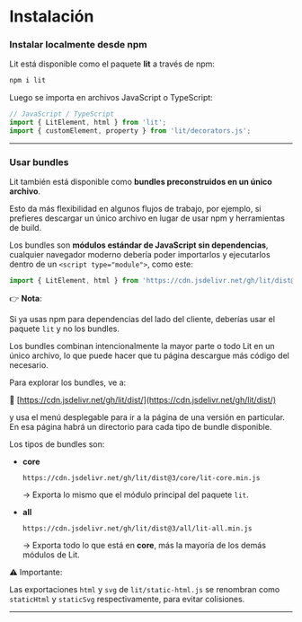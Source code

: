 # Instalación

### Instalar localmente desde npm

Lit está disponible como el paquete **lit** a través de npm:

```bash
npm i lit
```

Luego se importa en archivos JavaScript o TypeScript:

```jsx
// JavaScript / TypeScript
import { LitElement, html } from 'lit';
import { customElement, property } from 'lit/decorators.js';
```

---

### Usar bundles

Lit también está disponible como **bundles preconstruidos en un único archivo**.

Esto da más flexibilidad en algunos flujos de trabajo, por ejemplo, si prefieres descargar un único archivo en lugar de usar npm y herramientas de build.

Los bundles son **módulos estándar de JavaScript sin dependencias**, cualquier navegador moderno debería poder importarlos y ejecutarlos dentro de un `<script type="module">`, como este:

```jsx
import { LitElement, html } from 'https://cdn.jsdelivr.net/gh/lit/dist@3/core/lit-core.min.js';

```

👉 **Nota**:

Si ya usas npm para dependencias del lado del cliente, deberías usar el paquete `lit` y no los bundles.

Los bundles combinan intencionalmente la mayor parte o todo Lit en un único archivo, lo que puede hacer que tu página descargue más código del necesario.

Para explorar los bundles, ve a:

🔗 [https://cdn.jsdelivr.net/gh/lit/dist/](https://cdn.jsdelivr.net/gh/lit/dist/)

y usa el menú desplegable para ir a la página de una versión en particular. En esa página habrá un directorio para cada tipo de bundle disponible.

Los tipos de bundles son:

- **core**
    
    ```
    https://cdn.jsdelivr.net/gh/lit/dist@3/core/lit-core.min.js
    
    ```
    
    → Exporta lo mismo que el módulo principal del paquete `lit`.
    
- **all**
    
    ```
    https://cdn.jsdelivr.net/gh/lit/dist@3/all/lit-all.min.js
    
    ```
    
    → Exporta todo lo que está en **core**, más la mayoría de los demás módulos de Lit.
    

⚠️ Importante:

Las exportaciones `html` y `svg` de `lit/static-html.js` se renombran como `staticHtml` y `staticSvg` respectivamente, para evitar colisiones.

---